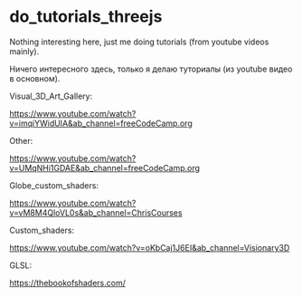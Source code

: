 # do_tutorials_threejs
Nothing interesting here, just me doing tutorials (from youtube videos mainly).

Ничего интересного здесь, только я делаю туториалы (из youtube видео в основном).

Visual_3D_Art_Gallery:

https://www.youtube.com/watch?v=imqiYWidUIA&ab_channel=freeCodeCamp.org

Other:

https://www.youtube.com/watch?v=UMqNHi1GDAE&ab_channel=freeCodeCamp.org

Globe_custom_shaders:

https://www.youtube.com/watch?v=vM8M4QloVL0s&ab_channel=ChrisCourses

Custom_shaders:

https://www.youtube.com/watch?v=oKbCaj1J6EI&ab_channel=Visionary3D

GLSL:

https://thebookofshaders.com/